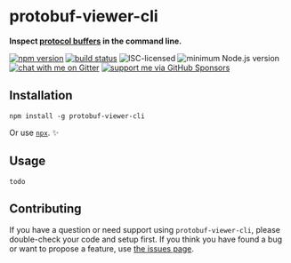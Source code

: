 # protobuf-viewer-cli

**Inspect [protocol buffers](https://developers.google.com/protocol-buffers) in the command line.**

[![npm version](https://img.shields.io/npm/v/protobuf-viewer-cli.svg)](https://www.npmjs.com/package/protobuf-viewer-cli)
[![build status](https://api.travis-ci.org/derhuerst/protobuf-viewer-cli.svg?branch=master)](https://travis-ci.org/derhuerst/protobuf-viewer-cli)
![ISC-licensed](https://img.shields.io/github/license/derhuerst/protobuf-viewer-cli.svg)
![minimum Node.js version](https://img.shields.io/node/v/protobuf-viewer-cli.svg)
[![chat with me on Gitter](https://img.shields.io/badge/chat%20with%20me-on%20gitter-512e92.svg)](https://gitter.im/derhuerst)
[![support me via GitHub Sponsors](https://img.shields.io/badge/support%20me-donate-fa7664.svg)](https://github.com/sponsors/derhuerst)


## Installation

```shell
npm install -g protobuf-viewer-cli
```

Or use [`npx`](https://npmjs.com/package/npx). ✨


## Usage

```
todo
```


## Contributing

If you have a question or need support using `protobuf-viewer-cli`, please double-check your code and setup first. If you think you have found a bug or want to propose a feature, use [the issues page](https://github.com/derhuerst/protobuf-viewer-cli/issues).
